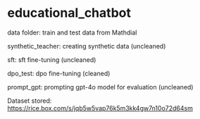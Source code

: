 # educational_chatbot
data folder: train and test data from Mathdial

synthetic_teacher: creating synthetic data (uncleaned)

sft: sft fine-tuning (uncleaned)

dpo_test: dpo fine-tuning (cleaned)

prompt_gpt: prompting gpt-4o model for evaluation (uncleaned)


Dataset stored: 
https://rice.box.com/s/jqb5w5vap76k5m3kk4gw7n10o72d64sm
